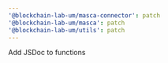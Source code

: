```yaml
---
'@blockchain-lab-um/masca-connector': patch
'@blockchain-lab-um/masca': patch
'@blockchain-lab-um/utils': patch
---
```


Add JSDoc to functions
